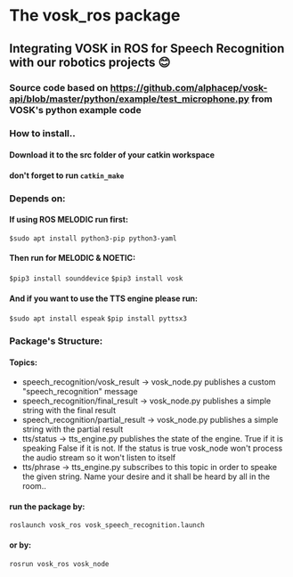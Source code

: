 # The vosk_ros package
## Integrating VOSK in ROS for Speech Recognition with our robotics projects 😊
### Source code based on <https://github.com/alphacep/vosk-api/blob/master/python/example/test_microphone.py> from VOSK's python example code


### How to install..
#### Download it to the src folder of your catkin workspace
#### don't forget to run `catkin_make`

### Depends on: 
#### If using ROS MELODIC run first: 
`$sudo apt install python3-pip python3-yaml`
#### Then run for MELODIC & NOETIC: 
`$pip3 install sounddevice`
`$pip3 install vosk`
#### And if you want to use the TTS engine please run: 
`$sudo apt install espeak`
`$pip install pyttsx3`


### Package's Structure: 
#### Topics:
* speech_recognition/vosk_result    -> vosk_node.py publishes a custom "speech_recognition" message
* speech_recognition/final_result   -> vosk_node.py publishes a simple string with the final result
* speech_recognition/partial_result -> vosk_node.py publishes a simple string with the partial result
* tts/status -> tts_engine.py publishes the state of the engine. True if it is speaking False if it is not. If the status is true vosk_node won't process the audio stream so it won't listen to itself 
* tts/phrase -> tts_engine.py subscribes to this topic in order to speake the given string. Name your desire and it shall be heard by all in the room..

#### run the package by: 
`roslaunch vosk_ros vosk_speech_recognition.launch`
#### or by:
`rosrun vosk_ros vosk_node`